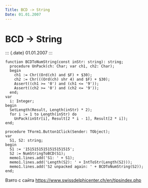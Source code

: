 ```yaml
---
Title: BCD -> String
Date: 01.01.2007
---
```



BCD -> String
=============

::: {.date}
01.01.2007
:::

    function BCDToNumString(const inStr: string): string;
      procedure UnPack(ch: Char; var ch1, ch2: Char);
      begin
        ch1 := Chr((Ord(ch) and $F) + $30);
        ch2 := Chr(((Ord(ch) shr 4) and $F) + $30);
        Assert((ch1 >= '0') and (ch1 <= '9'));
        Assert((ch2 >= '0') and (ch2 <= '9'));
      end;
    var
      i: Integer;
    begin
      SetLength(Result, Length(inStr) * 2);
      for i := 1 to Length(inStr) do
        UnPack(inStr[i], Result[2 * i - 1], Result[2 * i]);
    end;
     
    procedure TForm1.Button1Click(Sender: TObject);
    var
      S1, S2: string;
    begin
      S1 := '15151515151515151515';
      S2 := NumStringToBCD(S1);
      memo1.lines.add('S1: ' + S1);
      memo1.lines.add('Length(S2): ' + IntToStr(Length(S2)));
      memo1.lines.add('S2 unpacked again: ' + BCDToNumString(S2));
    end;

Взято с сайта <https://www.swissdelphicenter.ch/en/tipsindex.php>
